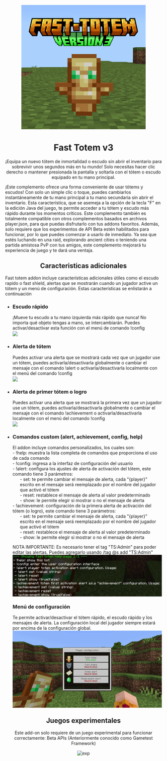 <p align="center">
  <img src="./pack_icon.png" alt="icn" width=400>
  <h1 align="center">Fast Totem v3</h1>
 <p align="center"> ¡Equipa un nuevo tótem de inmortalidad o escudo sin abrir el inventario para sobrevivir unos segundos más en tu mundo! Solo necesitas hacer clic derecho o mantener presionada la pantalla y soltarla con el tótem o escudo equipado en tu mano principal.

¡Este complemento ofrece una forma conveniente de usar tótems y escudos! Con solo un simple clic o toque, puedes cambiarlos instantáneamente de tu mano principal a tu mano secundaria sin abrir el inventario. Esta característica, que se asemeja a la opción de la tecla "F" en la edición Java del juego, te permite acceder a tu tótem y escudo más rápido durante los momentos críticos. Este complemento también es totalmente compatible con otros complementos basados ​​en archivos player.json, para que puedas disfrutarlo con tus addons favoritos. Además, solo requiere que los experimentos de API Beta estén habilitados para funcionar, por lo que puedes comenzar a usarlo de inmediato. Ya sea que estés luchando en una raid, explorando ancient cities o teniendo una partida amistosa PvP con tus amigos, este complemento mejorará tu experiencia de juego y te dará una ventaja.

<p align="center">
<h2 align="center">Caracteristicas adicionales</h2>
<p>Fast totem addon incluye características adicionales útiles como el escudo rapido o fast shield, alertas que se mostrarán cuando un jugador active un tótem y un menú de configuración. Estas características se enlistarán a continuación</p>
<ul>
<li><h3>Escudo rápido</h3>¡Mueve tu escudo a tu mano izquierda más rápido que nunca! No importa qué objeto tengas a mano, se intercambiarán. Puedes activar/desactivar esta función con el menú de comando !config
<br><img align="center" src="./src/fast_shield.gif"></li>
<li><h3>Alerta de tótem</h3>Puedes activar una alerta que se mostrará cada vez que un jugador use un tótem, puedes activarla/desactivarla globalmente o cambiar el mensaje con el comando !alert o activarla/desactivarla localmente con el menú del comando !config
<br><img align="center" src="./src/totem_alert.gif"></li>
<li><h3>Alerta de primer tótem o logro</h3>Puedes activar una alerta que se mostrará la primera vez que un jugador use un tótem, puedes activarla/desactivarla globalmente o cambiar el mensaje con el comando !achievement o activarla/desactivarla localmente con el menú del comando !config
<br><img align="center" src="./src/totem_achievement.gif"></li>
<li><h3>Comandos custom (alert, achievement, config, help)</h3>
  El addon incluye comandos personalizados, los cuales son:<br>
- !help: muestra la lista completa de comandos que proporciona el uso de cada comando<br>
- !config: ingresa a la interfaz de configuración del usuario<br>
- !alert: configura los ajustes de alerta de activación del tótem, este comando tiene 3 parámetros:<br>
  <ul><il>
  - set: te permite cambiar el mensaje de alerta, cada "{player}" escrito en el mensaje será reemplazado por el nombre del jugador que activó el tótem<br>
  - reset: restablece el mensaje de alerta al valor predeterminado<br>
  - show: le permite elegir si mostrar o no el mensaje de alerta
  </il></ul>
- !achievement: configuración de la primera alerta de activación del tótem (o logro), este comando tiene 3 parámetros:<br>
  <ul><il>
  - set: te permite cambiar el mensaje de alerta, cada "{player}" escrito en el mensaje será reemplazado por el nombre del jugador que activó el tótem<br>
  - reset: restablece el mensaje de alerta al valor predeterminado<br>
  - show: le permite elegir si mostrar o no el mensaje de alerta
  </il></ul>

NOTA IMPORTANTE: Es necesario tener el tag "TS:Admin" para poder editar las alertas. Puedes agregarlo usando /tag @s add "TS:Admin"
<br><img align="center" src="./src/custom_commands.jpg">
<il><h3>Menú de configuración</h3>
Te permite activar/desactivar el tótem rápido, el escudo rápido y los mensajes de alerta. La configuración local del jugador siempre estará por encima de la configuración global.
<img align="center" src="./src/config_menu.gif"></il>
</ul>
</p>

<p>
<h2 align="center"> Juegos experimentales </h2>
<p align="center"> Este add-on solo requiere de un juego experimental para funcionar correctamente: Beta APIs (Anteriormente conocido como Gametest Framework)</p>
<p align="center"> <img align="center" src="./experimentos.jpg" alt="exp" width=400> </p>
<p>
